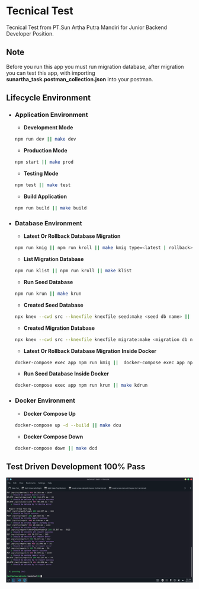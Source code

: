 # Tecnical Test

Tecnical Test from PT.Sun Artha Putra Mandiri for Junior Backend Developer Position.

## Note

Before you run this app you must run migration database, after migration you can test this app, with importing **sunartha_task.postman_collection.json** into your postman.

## Lifecycle Environment

- ### Application Environment

  - **Development Mode**

  ```sh
  npm run dev || make dev
  ```
  - **Production Mode**

  ```sh
  npm start || make prod
  ```
  - **Testing Mode**

  ```sh
  npm test || make test
  ```
  - **Build Application**

  ```sh
  npm run build || make build
  ```

- ### Database Environment

  - **Latest Or Rollback Database Migration**

  ```sh
  npm run kmig || npm run kroll || make kmig type=<latest | rollback>
  ```
  - **List Migration Database**

  ```sh
  npm run klist || npm run kroll || make klist
  ```
  - **Run Seed Database**

  ```sh
  npm run krun || make krun
  ```
  - **Created Seed Database**

  ```sh
  npx knex --cwd src --knexfile knexfile seed:make <seed db name> || make kmakes name=<seed db name>
  ```
  - **Created Migration Database**

  ```sh
  npx knex --cwd src --knexfile knexfile migrate:make <migration db name> || make kmakem name=<migration db name>
  ```

  - **Latest Or Rollback Database Migration Inside Docker**

  ```sh
  docker-compose exec app npm run kmig ||  docker-compose exec app npm run kroll || make kdmig type=<migration db name>
  ```

  - **Run Seed Database Inside Docker**

  ```sh
  docker-compose exec app npm run krun || make kdrun 

- ### Docker Environment

  - **Docker Compose Up**

  ```sh
  docker-compose up -d --build || make dcu
  ```
  - **Docker Compose Down**

  ```sh
  docker-compose down || make dcd
  ```

## Test Driven Development 100% Pass

<img src="testing.png"/>
